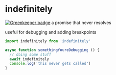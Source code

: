 # indefinitely

[![Greenkeeper badge](https://badges.greenkeeper.io/SEAPUNK/indefinitely.svg)](https://greenkeeper.io/)
a promise that never resolves

useful for debugging and adding breakpoints

```javascript
import indefinitely from 'indefinitely'

async function somethingYoureDebugging () {
  // doing some stuff
  await indefinitely
  console.log('this never gets called')
}
```


